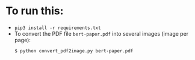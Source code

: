 # To run this:
- `pip3 install -r requirements.txt`
- To convert the PDF file `bert-paper.pdf` into several images (image per page):
    ```
    $ python convert_pdf2image.py bert-paper.pdf
    ```